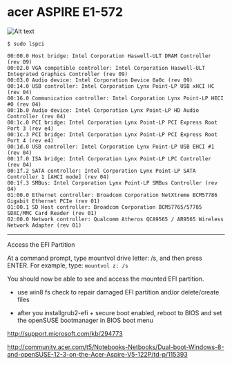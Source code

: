# acer ASPIRE E1-572

![Alt text](https://raw.github.com/mbohun/misc/master/AcerAspireE1/doc/AcerAspireE1s.png "Acer Aspire E1-572")

`$ sudo lspci`
```
00:00.0 Host bridge: Intel Corporation Haswell-ULT DRAM Controller (rev 09)
00:02.0 VGA compatible controller: Intel Corporation Haswell-ULT Integrated Graphics Controller (rev 09)
00:03.0 Audio device: Intel Corporation Device 0a0c (rev 09)
00:14.0 USB controller: Intel Corporation Lynx Point-LP USB xHCI HC (rev 04)
00:16.0 Communication controller: Intel Corporation Lynx Point-LP HECI #0 (rev 04)
00:1b.0 Audio device: Intel Corporation Lynx Point-LP HD Audio Controller (rev 04)
00:1c.0 PCI bridge: Intel Corporation Lynx Point-LP PCI Express Root Port 3 (rev e4)
00:1c.3 PCI bridge: Intel Corporation Lynx Point-LP PCI Express Root Port 4 (rev e4)
00:1d.0 USB controller: Intel Corporation Lynx Point-LP USB EHCI #1 (rev 04)
00:1f.0 ISA bridge: Intel Corporation Lynx Point-LP LPC Controller (rev 04)
00:1f.2 SATA controller: Intel Corporation Lynx Point-LP SATA Controller 1 [AHCI mode] (rev 04)
00:1f.3 SMBus: Intel Corporation Lynx Point-LP SMBus Controller (rev 04)
01:00.0 Ethernet controller: Broadcom Corporation NetXtreme BCM57786 Gigabit Ethernet PCIe (rev 01)
01:00.1 SD Host controller: Broadcom Corporation BCM57765/57785 SDXC/MMC Card Reader (rev 01)
02:00.0 Network controller: Qualcomm Atheros QCA9565 / AR9565 Wireless Network Adapter (rev 01)
```

 ---

Access the EFI Partition

At a command prompt, type mountvol drive letter: /s, and then press ENTER. For example, type: `mountvol z: /s`

You should now be able to see and access the mounted EFI partition.

- use win8 fs check to repair damaged EFI partition and/or delete/create files

- after you installgrub2-efi + secure boot enabled, reboot to BIOS and set the 
openSUSE bootmanager in BIOS boot menu

http://support.microsoft.com/kb/294773

http://community.acer.com/t5/Notebooks-Netbooks/Dual-boot-Windows-8-and-openSUSE-12-3-on-the-Acer-Aspire-V5-122P/td-p/115393
